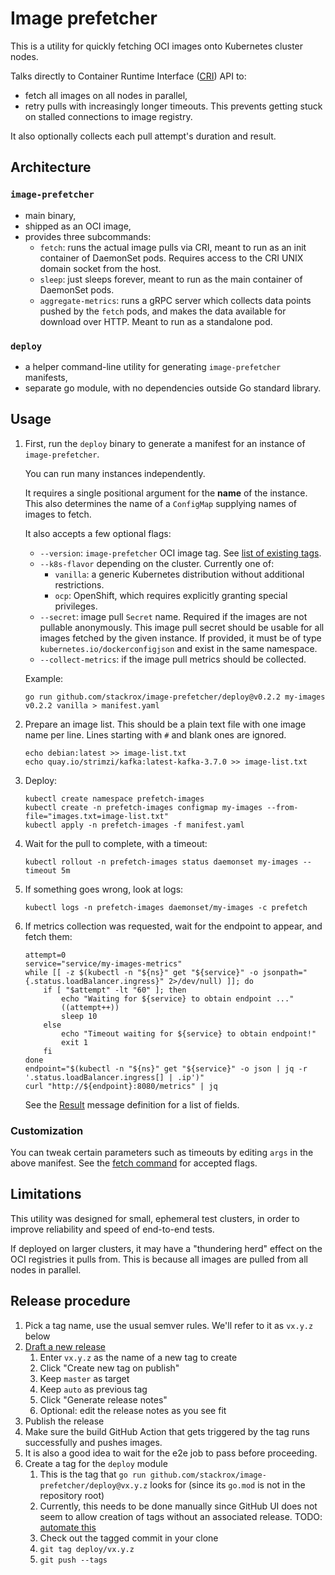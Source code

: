 # Image prefetcher

This is a utility for quickly fetching OCI images onto Kubernetes cluster nodes.

Talks directly to Container Runtime Interface ([CRI](https://kubernetes.io/docs/concepts/architecture/cri/)) API to:
- fetch all images on all nodes in parallel,
- retry pulls with increasingly longer timeouts. This prevents getting stuck on stalled connections to image registry.

It also optionally collects each pull attempt's duration and result.

## Architecture

### `image-prefetcher`

- main binary,
- shipped as an OCI image,
- provides three subcommands:
  - `fetch`: runs the actual image pulls via CRI, meant to run as an init container
    of DaemonSet pods.
    Requires access to the CRI UNIX domain socket from the host.
  - `sleep`: just sleeps forever, meant to run as the main container of DaemonSet pods.
  - `aggregate-metrics`: runs a gRPC server which collects data points pushed by the
    `fetch` pods, and makes the data available for download over HTTP.
    Meant to run as a standalone pod.

### `deploy`

- a helper command-line utility for generating `image-prefetcher` manifests,
- separate go module, with no dependencies outside Go standard library.

## Usage

1. First, run the `deploy` binary to generate a manifest for an instance of `image-prefetcher`.

   You can run many instances independently.

   It requires a single positional argument for the **name** of the instance.
   This also determines the name of a `ConfigMap` supplying names of images to fetch.

   It also accepts a few optional flags:
   - `--version`: `image-prefetcher` OCI image tag. See [list of existing tags](https://quay.io/repository/mowsiany/image-prefetcher?tab=tags).
   - `--k8s-flavor` depending on the cluster. Currently one of:
     - `vanilla`: a generic Kubernetes distribution without additional restrictions.
     - `ocp`: OpenShift, which requires explicitly granting special privileges.
   - `--secret`: image pull `Secret` name. Required if the images are not pullable anonymously.
     This image pull secret should be usable for all images fetched by the given instance.
     If provided, it must be of type `kubernetes.io/dockerconfigjson` and exist in the same namespace.
   - `--collect-metrics`: if the image pull metrics should be collected.

   Example:

   ```
   go run github.com/stackrox/image-prefetcher/deploy@v0.2.2 my-images v0.2.2 vanilla > manifest.yaml
   ```

2. Prepare an image list. This should be a plain text file with one image name per line.
   Lines starting with `#` and blank ones are ignored.
   ```
   echo debian:latest >> image-list.txt
   echo quay.io/strimzi/kafka:latest-kafka-3.7.0 >> image-list.txt
   ```

3. Deploy:
   ```
   kubectl create namespace prefetch-images
   kubectl create -n prefetch-images configmap my-images --from-file="images.txt=image-list.txt"
   kubectl apply -n prefetch-images -f manifest.yaml
   ```

4. Wait for the pull to complete, with a timeout:
   ```
   kubectl rollout -n prefetch-images status daemonset my-images --timeout 5m
   ```

5. If something goes wrong, look at logs:
   ```
   kubectl logs -n prefetch-images daemonset/my-images -c prefetch
   ```

6. If metrics collection was requested, wait for the endpoint to appear, and fetch them:
   ```
   attempt=0
   service="service/my-images-metrics"
   while [[ -z $(kubectl -n "${ns}" get "${service}" -o jsonpath="{.status.loadBalancer.ingress}" 2>/dev/null) ]]; do
       if [ "$attempt" -lt "60" ]; then
           echo "Waiting for ${service} to obtain endpoint ..."
           ((attempt++))
           sleep 10
       else
           echo "Timeout waiting for ${service} to obtain endpoint!"
           exit 1
       fi
   done
   endpoint="$(kubectl -n "${ns}" get "${service}" -o json | jq -r '.status.loadBalancer.ingress[] | .ip')"
   curl "http://${endpoint}:8080/metrics" | jq
   ```
   
   See the [Result](internal/metrics/metrics.proto) message definition for a list of fields.

### Customization

You can tweak certain parameters such as timeouts by editing `args` in the above manifest.
See the [fetch command](./cmd/fetch.go) for accepted flags.

## Limitations

This utility was designed for small, ephemeral test clusters, in order to improve reliability and speed of end-to-end tests.

If deployed on larger clusters, it may have a "thundering herd" effect on the OCI registries it pulls from.
This is because all images are pulled from all nodes in parallel.

## Release procedure

1. Pick a tag name, use the usual semver rules. We'll refer to it as `vx.y.z` below
2. [Draft a new release](https://github.com/stackrox/image-prefetcher/releases/new)
   1. Enter `vx.y.z` as the name of a new tag to create
   2. Click "Create new tag on publish"
   3. Keep `master` as target
   4. Keep `auto` as previous tag
   5. Click "Generate release notes"
   6. Optional: edit the release notes as you see fit
3. Publish the release
4. Make sure the build GitHub Action that gets triggered by the tag runs successfully and pushes images.
5. It is also a good idea to wait for the e2e job to pass before proceeding.
6. Create a tag for the `deploy` module
   1. This is the tag that `go run github.com/stackrox/image-prefetcher/deploy@vx.y.z` looks for (since its `go.mod` is
      not in the repository root)
   2. Currently, this needs to be done manually since GitHub UI does not seem to allow creation of tags without
      an associated release. TODO: [automate this](https://github.com/stackrox/image-prefetcher/issues/30)
   3. Check out the tagged commit in your clone
   4. `git tag deploy/vx.y.z`
   5. `git push --tags`
